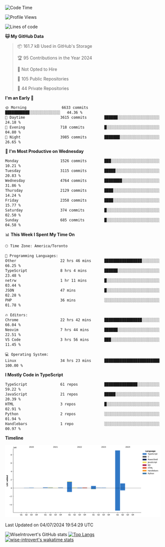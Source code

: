<!--START_SECTION:waka-->
![Code Time](http://img.shields.io/badge/Code%20Time-1%2C847%20hrs%2032%20mins-blue)

![Profile Views](http://img.shields.io/badge/Profile%20Views-0-blue)

![Lines of code](https://img.shields.io/badge/From%20Hello%20World%20I%27ve%20Written-12.9%20million%20lines%20of%20code-blue)

**🐱 My GitHub Data** 

> 📦 161.7 kB Used in GitHub's Storage 
 > 
> 🏆 95 Contributions in the Year 2024
 > 
> 🚫 Not Opted to Hire
 > 
> 📜 105 Public Repositories 
 > 
> 🔑 44 Private Repositories 
 > 
**I'm an Early 🐤** 

```text
🌞 Morning                6633 commits        ███████████░░░░░░░░░░░░░░   44.36 % 
🌆 Daytime                3615 commits        ██████░░░░░░░░░░░░░░░░░░░   24.18 % 
🌃 Evening                718 commits         █░░░░░░░░░░░░░░░░░░░░░░░░   04.80 % 
🌙 Night                  3985 commits        ███████░░░░░░░░░░░░░░░░░░   26.65 % 
```
📅 **I'm Most Productive on Wednesday** 

```text
Monday                   1526 commits        ███░░░░░░░░░░░░░░░░░░░░░░   10.21 % 
Tuesday                  3115 commits        █████░░░░░░░░░░░░░░░░░░░░   20.83 % 
Wednesday                4764 commits        ████████░░░░░░░░░░░░░░░░░   31.86 % 
Thursday                 2129 commits        ████░░░░░░░░░░░░░░░░░░░░░   14.24 % 
Friday                   2358 commits        ████░░░░░░░░░░░░░░░░░░░░░   15.77 % 
Saturday                 374 commits         █░░░░░░░░░░░░░░░░░░░░░░░░   02.50 % 
Sunday                   685 commits         █░░░░░░░░░░░░░░░░░░░░░░░░   04.58 % 
```


📊 **This Week I Spent My Time On** 

```text
🕑︎ Time Zone: America/Toronto

💬 Programming Languages: 
Other                    22 hrs 46 mins      █████████████████░░░░░░░░   66.25 % 
TypeScript               8 hrs 4 mins        ██████░░░░░░░░░░░░░░░░░░░   23.48 % 
netrw                    1 hr 11 mins        █░░░░░░░░░░░░░░░░░░░░░░░░   03.44 % 
JSON                     47 mins             █░░░░░░░░░░░░░░░░░░░░░░░░   02.28 % 
PHP                      36 mins             ░░░░░░░░░░░░░░░░░░░░░░░░░   01.78 % 

🔥 Editors: 
Chrome                   22 hrs 42 mins      █████████████████░░░░░░░░   66.04 % 
Neovim                   7 hrs 44 mins       ██████░░░░░░░░░░░░░░░░░░░   22.51 % 
VS Code                  3 hrs 56 mins       ███░░░░░░░░░░░░░░░░░░░░░░   11.45 % 

💻 Operating System: 
Linux                    34 hrs 23 mins      █████████████████████████   100.00 % 
```

**I Mostly Code in TypeScript** 

```text
TypeScript               61 repos            ███████████████░░░░░░░░░░   59.22 % 
JavaScript               21 repos            █████░░░░░░░░░░░░░░░░░░░░   20.39 % 
HTML                     3 repos             █░░░░░░░░░░░░░░░░░░░░░░░░   02.91 % 
Python                   2 repos             ░░░░░░░░░░░░░░░░░░░░░░░░░   01.94 % 
Handlebars               1 repo              ░░░░░░░░░░░░░░░░░░░░░░░░░   00.97 % 
```



**Timeline**

![Lines of Code chart](https://raw.githubusercontent.com/wise-introvert/wise-introvert/master/assets/bar_graph.png)


 Last Updated on 04/07/2024 19:54:29 UTC
<!--END_SECTION:waka-->

![WiseIntrovert's GitHub stats](https://github-readme-stats.vercel.app/api?username=wise-introvert&count_private=true&show_icons=true)
[![Top Langs](https://github-readme-stats.vercel.app/api/top-langs/?username=wise-introvert&langs_count=10)](https://github.com/anuraghazra/github-readme-stats)
[![wise-introvert's wakatime stats](https://github-readme-stats.vercel.app/api/wakatime?username=wiseintrovert)](https://github.com/anuraghazra/github-readme-stats)
